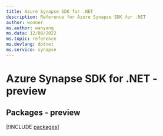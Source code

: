 ```yaml
---
title: Azure Synapse SDK for .NET
description: Reference for Azure Synapse SDK for .NET
author: wonner
ms.author: wanyang
ms.data: 12/08/2022
ms.topic: reference
ms.devlang: dotnet
ms.service: synapse
---
```

# Azure Synapse SDK for .NET - preview
## Packages - preview
[!INCLUDE [packages](synapse-index.md)]